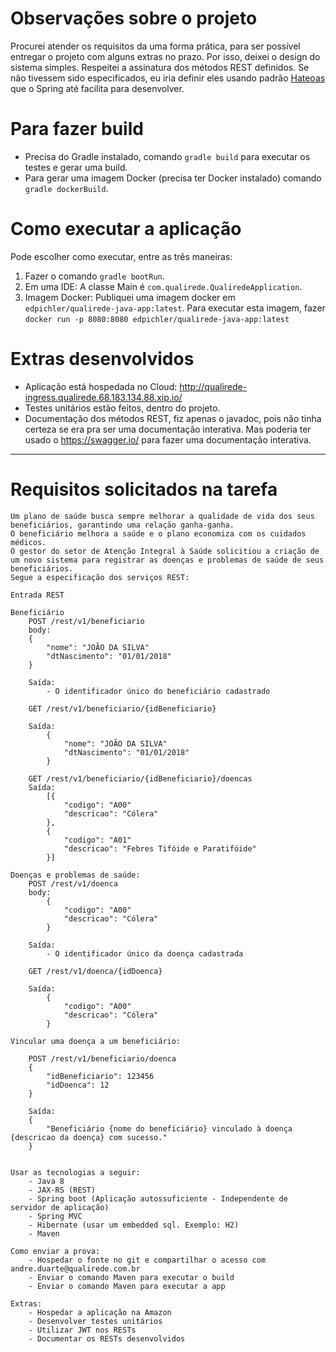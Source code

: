 # Observações sobre o projeto

Procurei atender os requisitos da uma forma prática, para ser possível entregar o projeto com alguns extras no prazo. Por isso, deixei o design do sistema simples.
Respeitei a assinatura dos métodos REST definidos. Se não tivessem sido especificados, eu iria definir eles usando padrão [Hateoas](https://spring.io/understanding/HATEOAS) que o Spring até facilita para desenvolver.

# Para fazer build
 - Precisa do Gradle instalado, comando `gradle build` para executar os testes e gerar uma build.
 - Para gerar uma imagem Docker (precisa ter Docker instalado) comando `gradle dockerBuild`.

# Como executar a aplicação

 Pode escolher como executar, entre as três maneiras:
 1. Fazer o comando `gradle bootRun`.
 2. Em uma IDE: A classe Main é `com.qualirede.QualiredeApplication`.
 3. Imagem Docker: Publiquei uma imagem docker em `edpichler/qualirede-java-app:latest`. Para executar esta imagem, fazer `docker run -p 8080:8080 edpichler/qualirede-java-app:latest`

# Extras desenvolvidos
 - Aplicação está hospedada no Cloud: http://qualirede-ingress.qualirede.68.183.134.88.xip.io/
 - Testes unitários estão feitos, dentro do projeto.
 - Documentação dos métodos REST, fiz apenas o javadoc, pois não tinha certeza se era pra ser uma documentação interativa. Mas poderia ter usado o https://swagger.io/ para fazer uma documentação interativa.

---

# Requisitos solicitados na tarefa


	Um plano de saúde busca sempre melhorar a qualidade de vida dos seus beneficiários, garantindo uma relação ganha-ganha.
	O beneficiário melhora a saúde e o plano economiza com os cuidados médicos.
	O gestor do setor de Atenção Integral à Saúde solicitiou a criação de um novo sistema para registrar as doenças e problemas de saúde de seus beneficiários.
	Segue a especificação dos serviços REST:
	
	Entrada REST 
		
	Beneficiário
		POST /rest/v1/beneficiario
		body:
		{
			"nome": "JOÃO DA SILVA"
			"dtNascimento": "01/01/2018"
		}
		
		Saída:
			- O identificador único do beneficiário cadastrado
			
		GET /rest/v1/beneficiario/{idBeneficiario}
		
		Saída:
			{
				"nome": "JOÃO DA SILVA"
				"dtNascimento": "01/01/2018"
			}
			
		GET /rest/v1/beneficiario/{idBeneficiario}/doencas
		Saída:
			[{
				"codigo": "A00"
				"descricao": "Cólera"
			},
			{
				"codigo": "A01"
				"descricao": "Febres Tifóide e Paratifóide"
			}]
			
	Doenças e problemas de saúde:
		POST /rest/v1/doenca
		body:
			{
				"codigo": "A00"
				"descricao": "Cólera"
			}
		
		Saída:
			- O identificador único da doença cadastrada
			
		GET /rest/v1/doenca/{idDoenca}
		
		Saída:
			{
				"codigo": "A00"
				"descricao": "Cólera"
			}
		
	Vincular uma doença a um beneficiário:
		
		POST /rest/v1/beneficiario/doenca
		{
			"idBeneficiario": 123456
			"idDoenca": 12
		}
		
		Saída:
		{
			"Beneficiário {nome do beneficiário} vinculado à doença {descricao da doença} com sucesso."
		}
		
		
	Usar as tecnologias a seguir:
		- Java 8
		- JAX-RS (REST)
		- Spring boot (Aplicação autossuficiente - Independente de servidor de aplicação)
		- Spring MVC
		- Hibernate (usar um embedded sql. Exemplo: H2)
		- Maven
	
	Como enviar a prova:
		- Hospedar o fonte no git e compartilhar o acesso com andre.duarte@qualirede.com.br
		- Enviar o comando Maven para executar o build
		- Enviar o comando Maven para executar a app

	Extras:
		- Hospedar a aplicação na Amazon
		- Desenvolver testes unitários
		- Utilizar JWT nos RESTs
		- Documentar os RESTs desenvolvidos
